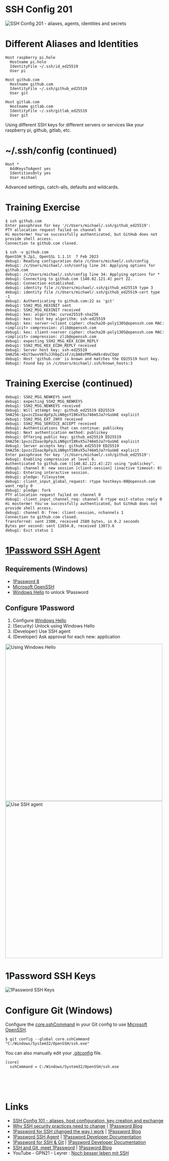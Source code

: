 # SSH Config 201

![SSH Config 201 - aliases, agents, identities and secrets](james-bond.png)

<div class="page"/>

# Different Aliases and Identities
```
Host raspberry pi.hole
  Hostname pi.hole
  IdentityFile ~/.ssh/id_ed25519
  User pi

Host github.com
  Hostname github.com
  IdentityFile ~/.ssh/github_ed25519
  User git

Host gitlab.com
  Hostname gitlab.com
  IdentityFile ~/.ssh/gitlab_ed25519
  User git
```
Using different SSH keys for different servers or services like your raspberry pi, github, gitlab, etc.

# ~/.ssh/config (continued)
```
Host *
  AddKeysToAgent yes
  IdentitiesOnly yes
  User michael
```
Advanced settings, catch-alls, defaults and wildcards.

<div class="page"/>

# Training Exercise
```
$ ssh github.com
Enter passphrase for key '/c/Users/michael/.ssh/github_ed25519':
PTY allocation request failed on channel 0
Hi mosterme! You've successfully authenticated, but GitHub does not provide shell access.
Connection to github.com closed.
```

```
$ ssh -v github.com
OpenSSH_9.2p1, OpenSSL 1.1.1t  7 Feb 2023
debug1: Reading configuration data /c/Users/michael/.ssh/config
debug1: /c/Users/michael/.ssh/config line 24: Applying options for github.com
debug1: /c/Users/michael/.ssh/config line 34: Applying options for *
debug1: Connecting to github.com [140.82.121.4] port 22.
debug1: Connection established.
debug1: identity file /c/Users/michael/.ssh/github_ed25519 type 3
debug1: identity file /c/Users/michael/.ssh/github_ed25519-cert type -1
debug1: Authenticating to github.com:22 as 'git'
debug1: SSH2_MSG_KEXINIT sent
debug1: SSH2_MSG_KEXINIT received
debug1: kex: algorithm: curve25519-sha256
debug1: kex: host key algorithm: ssh-ed25519
debug1: kex: server->client cipher: chacha20-poly1305@openssh.com MAC: <implicit> compression: zlib@openssh.com
debug1: kex: client->server cipher: chacha20-poly1305@openssh.com MAC: <implicit> compression: zlib@openssh.com
debug1: expecting SSH2_MSG_KEX_ECDH_REPLY
debug1: SSH2_MSG_KEX_ECDH_REPLY received
debug1: Server host key: ssh-ed25519 SHA256:+DiY3wvvV6TuJJhbpZisF/zLDA0zPMSvHdkr4UvCOqU
debug1: Host 'github.com' is known and matches the ED25519 host key.
debug1: Found key in /c/Users/michael/.ssh/known_hosts:3
```

<div class="page"/>

# Training Exercise (continued)
```
debug1: SSH2_MSG_NEWKEYS sent
debug1: expecting SSH2_MSG_NEWKEYS
debug1: SSH2_MSG_NEWKEYS received
debug1: Will attempt key: github_ed25519 ED25519 SHA256:1pvzcZIoac8pFpJLiN0gsYI8KvX5u746m5Ja7rGuUmE explicit
debug1: SSH2_MSG_EXT_INFO received
debug1: SSH2_MSG_SERVICE_ACCEPT received
debug1: Authentications that can continue: publickey
debug1: Next authentication method: publickey
debug1: Offering public key: github_ed25519 ED25519 SHA256:1pvzcZIoac8pFpJLiN0gsYI8KvX5u746m5Ja7rGuUmE explicit
debug1: Server accepts key: github_ed25519 ED25519 SHA256:1pvzcZIoac8pFpJLiN0gsYI8KvX5u746m5Ja7rGuUmE explicit
Enter passphrase for key '/c/Users/michael/.ssh/github_ed25519':
debug1: Enabling compression at level 6.
Authenticated to github.com ([140.82.121.4]:22) using "publickey".
debug1: channel 0: new session [client-session] (inactive timeout: 0)
debug1: Entering interactive session.
debug1: pledge: filesystem
debug1: client_input_global_request: rtype hostkeys-00@openssh.com want_reply 0
debug1: pledge: fork
PTY allocation request failed on channel 0
debug1: client_input_channel_req: channel 0 rtype exit-status reply 0
Hi mosterme! You've successfully authenticated, but GitHub does not provide shell access.
debug1: channel 0: free: client-session, nchannels 1
Connection to github.com closed.
Transferred: sent 2300, received 2580 bytes, in 0.2 seconds
Bytes per second: sent 11654.8, received 13073.6
debug1: Exit status 1
```

<div class="page"/>

# [1Password SSH Agent](https://developer.1password.com/docs/ssh/agent)
## Requirements (Windows)
* [1Password 8](https://1password.com/downloads/)
* [Microsoft OpenSSH](https://docs.microsoft.com/en-us/windows-server/administration/openssh/openssh_overview)
* [Windows Hello](https://support.1password.com/windows-hello/) to unlock 1Password

## Configure 1Password
1. Configure [Windows Hello](https://support.microsoft.com/en-us/windows/learn-about-windows-hello-and-set-it-up-dae28983-8242-bb2a-d3d1-87c9d265a5f0)
2. (Security) Unlock using Windows Hello
3. (Developer) Use SSH agent
4. (Developer) Ask approval for each new: application


<img alt="Using Windows Hello" src="op-1-security.png" width="495" />
<img alt="Use SSH agent" src="op-2-developer.png" width="495" />

<div class="page"/>

# 1Password SSH Keys
![1Password SSH Keys](op-3-sshkeys.png)

<div class="page"/>

# Configure Git (Windows)
Configure the [core.sshCommand](https://git-scm.com/docs/git-config#Documentation/git-config.txt-coresshCommand) in your Git config to use [Microsoft OpenSSH](https://docs.microsoft.com/en-us/windows-server/administration/openssh/openssh_overview).
```
$ git config --global core.sshCommand "C:/Windows/System32/OpenSSH/ssh.exe"
````
You can also manually edit your [.gitconfig](https://git-scm.com/book/en/v2/Getting-Started-First-Time-Git-Setup#:~:text=On%20Windows%20systems) file.
```
[core]
  sshCommand = C:/Windows/System32/OpenSSH/ssh.exe
```

&#160;

&#160;

# Links

* [SSH Config 101 - aliases, host configuration, key creation and exchange](https://mosterme.github.io/misc/slides/ssh_config/ssh_config_101.html)
* [Why SSH security practices need to change](https://blog.1password.com/ssh-security-practices-changing/) | [1Password Blog](https://blog.1password.com/)
* [1Password for SSH changed the way I work](https://blog.1password.com/1password-ssh-changed-how-i-work/) | [1Password Blog](https://blog.1password.com/)
* [1Password SSH Agent](https://developer.1password.com/docs/ssh/agent)  | [1Password Developer Documentation](https://developer.1password.com/)
* [1Password for SSH & Git](https://developer.1password.com/docs/ssh/) | [1Password Developer Documentation](https://developer.1password.com/)
* [SSH and Git, meet 1Password](https://blog.1password.com/1password-ssh-agent/) | [1Password Blog](https://blog.1password.com/)
* YouTube - GPN21 - Leyrer : [Noch besser leben mit SSH](https://www.youtube.com/watch?v=encBJyIO70w)